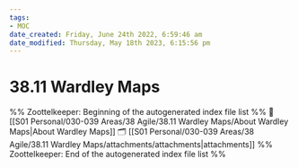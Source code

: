 ```yaml
---
tags: 
- MOC
date_created: Friday, June 24th 2022, 6:59:46 am
date_modified: Thursday, May 18th 2023, 6:15:56 pm
---
```

# 38.11 Wardley Maps



%% Zoottelkeeper: Beginning of the autogenerated index file list  %%
📄 [[S01 Personal/030-039 Areas/38 Agile/38.11 Wardley Maps/About Wardley Maps|About Wardley Maps]]
🗂️ [[S01 Personal/030-039 Areas/38 Agile/38.11 Wardley Maps/attachments/attachments|attachments]]
%% Zoottelkeeper: End of the autogenerated index file list  %%

